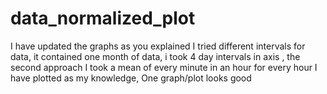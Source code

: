 # data_normalized_plot

I have updated the graphs as you  explained
I tried different intervals for data, it contained one month of data, i took 4 day intervals in axis ,
the second approach  I took a mean of every minute in an hour for every hour
I have plotted as my knowledge, One graph/plot looks good
